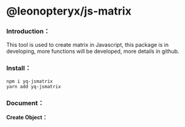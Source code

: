# @leonopteryx/js-matrix

### **Introduction：**
This tool is used to create matrix in Javascript, this package is in developing, more functions will be developed, more details in github.

### **Install：**
```
npm i yq-jsmatrix
yarn add yq-jsmatrix
```

### **Document：**

**Create Object：**
```

```
